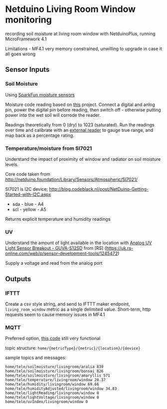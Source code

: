 # Netduino Living Room Window monitoring

recording soil moisture at living room window with NetduinoPlus, running MicroFramework 4.1

Limitations - MF4.1 very memory constrained, unwilling to upgrade in case it all goes wrong

## Sensor Inputs

### Soil Moisture

Using [SparkFun moisture sensors](https://www.sparkfun.com/products/13322)

Moisture code reading based on [this](https://www.electromaker.io/project/view/monitor-a-plants-soil-moisture-with-netduino-and-xamarin) project. Connect a digital and anlog pin, power the digital pin before reading, then switch off - otherwise putting power into the wet soil will corrode the reader.

Readings theoretically from 0 (dry) to 1023 (saturated). Run the readings over time and calibrate with an [external reader](https://www.amazon.co.uk/gp/product/B07H83JLSM) to gauge true range, and map back as a percentage rating. 

### Temperature/moisture from SI7021 

Understand the impact of proximity of window and radiator on soil moisture levels.

Core code taken from http://netduino.foundation/Library/Sensors/Atmospheric/SI7021/

SI7021 is I2C device;
http://blog.codeblack.nl/post/NetDuino-Getting-Started-with-I2C.aspx

* sda - blue - A4
* scl - yellow - A5

Returns explicit temperature and humidity readings

### UV

Understand the amount of light available in the location with [Analog UV Light Sensor Breakout - GUVA-S12SD](https://www.adafruit.com/product/1918) from [RS] (https://uk.rs-online.com/web/p/sensor-development-tools/1245472)

Supply a voltage and read from the analog port


## Outputs

### IFTTT

Create a csv style string, and send to IFTTT maker endpoint, `living_room_window` metric as a single delimited value. Short-term, http requests seem to cause memory issues in MF4.1

### MQTT

Preferred option, [this code](https://github.com/danielan/NetduinoMQTT) still very functional

topic structure: `home/{metricType}/{metric}/{location}/{device}`

sample topics and messages:
```
home/tele/soilmoisture/livingroom/aralia 839
home/tele/soilmoisture/livingroom/bonsai 826
home/tele/soilmoisture/livingroom/amaryllis 571
home/tele/temperature/livingroom/window 20.37
home/tele/humidity/livingroom/window 69.66
home/tele/humidityAdjusted/livingroom/window 34.83
home/tele/lightReading/livingroom/window 0
home/tele/lightVoltage/livingroom/window 0
home/tele/uvIndex/livingroom/window 0
```
